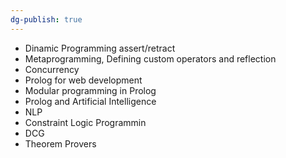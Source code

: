 ```yaml
---
dg-publish: true
---
```

- Dinamic Programming assert/retract
- Metaprogramming, Defining custom operators and reflection
- Concurrency
- Prolog for web development
- Modular programming in Prolog
- Prolog and Artificial Intelligence
- NLP
- Constraint Logic Programmin
- DCG
- Theorem Provers
